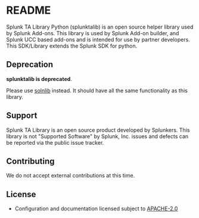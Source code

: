 # README

Splunk TA Library Python (splunktalib) is an open source helper library used by Splunk Add-ons.
This library is used by Splunk Add-on builder, and Splunk UCC based add-ons and is intended for use by partner
developers. This SDK/Library extends the Splunk SDK for python.

## Deprecation

**splunktalib is deprecated**.

Please use [solnlib](https://github.com/splunk/addonfactory-solutions-library-python) instead. It should have all the same functionality as this library.

## Support

Splunk TA Library is an open source product developed by Splunkers. This library is not "Supported Software" by Splunk, Inc. issues and defects can be reported via the public issue tracker.

## Contributing

We do not accept external contributions at this time.

## License

* Configuration and documentation licensed subject to [APACHE-2.0](LICENSE)
